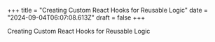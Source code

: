 +++
title = "Creating Custom React Hooks for Reusable Logic"
date = "2024-09-04T06:07:08.613Z"
draft = false
+++

  Creating Custom React Hooks for Reusable Logic
        